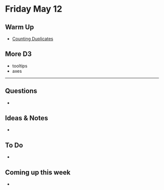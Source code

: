 # Friday May 12

## Warm Up
* [Counting Duplicates](https://www.codewars.com/kata/54bf1c2cd5b56cc47f0007a1/solutions/python)

## More D3
* tooltips
* axes

************************************

## Questions 

* 

## Ideas & Notes

* 

## To Do

* 

## Coming up this week

* 


